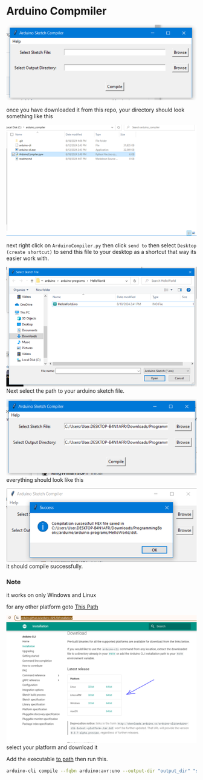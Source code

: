 # Arduino Compmiler

![](./images/c.PNG)

once you have downloaded it from this repo, your directory should look something like this


![](./images/a.PNG)

next right click on `ArduinoCompiler.py` then click `send to` then select `Desktop (create shortcut)` to send this file to your desktop as a shortcut that way its easier work with.

![](./images/d.PNG)
Next select the path to your arduino sketch file.

![](./images/f.PNG)
everything should look like this

![](./images/g.PNG)
it should compile successfully.

### Note
it works on only Windows and Linux

for any other platform goto [This Path](https://arduino.github.io/arduino-cli/0.20/installation/)

![](./images/h.PNG)
select your platform and download it

Add the executable [to path](https://helpdeskgeek.com/windows-10/add-windows-path-environment-variable/) then run this.
```bash
arduino-cli compile --fqbn arduino:avr:uno --output-dir "output_dir" "sketch_file"
```